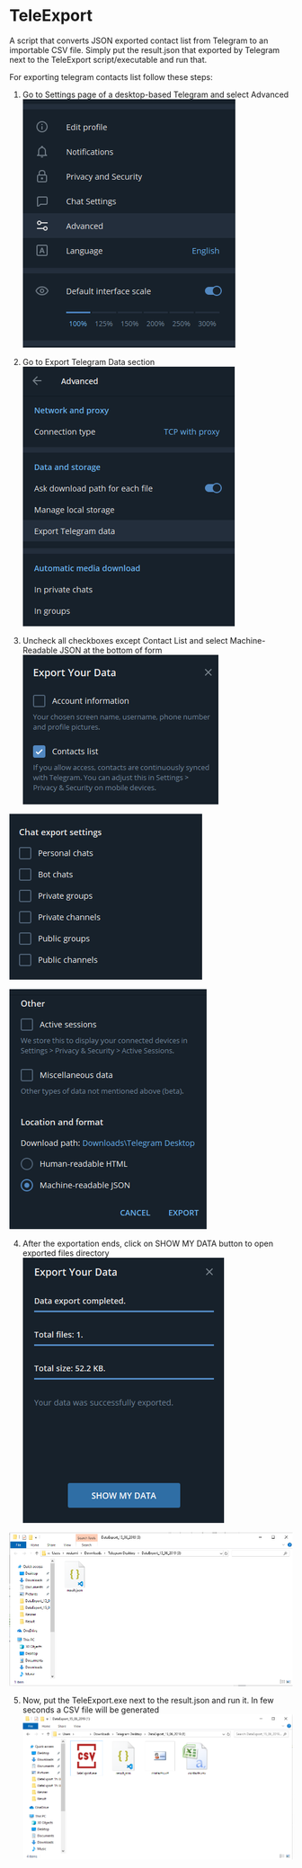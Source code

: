# TeleExport
A script that converts JSON exported contact list from Telegram to an importable CSV file. Simply put the result.json that exported by Telegram next to the TeleExport script/executable and run that.

For exporting telegram contacts list follow these steps:

1. Go to Settings page of a desktop-based Telegram and select Advanced
![First Step](https://github.com/GlassesPi/TeleExport/blob/master/1st-step.png)

2. Go to Export Telegram Data section
![Second Step](https://github.com/GlassesPi/TeleExport/blob/master/2nd-step.png)

3. Uncheck all checkboxes except Contact List and select Machine-Readable JSON at the bottom of form
![Third Step](https://github.com/GlassesPi/TeleExport/blob/master/3rd-step.png)

![Fourth Step](https://github.com/GlassesPi/TeleExport/blob/master/4th-step.png)

![Fifth Step](https://github.com/GlassesPi/TeleExport/blob/master/5th-step.png)

4. After the exportation ends, click on SHOW MY DATA button to open exported files directory
![Sixth Step](https://github.com/GlassesPi/TeleExport/blob/master/6th-step.png)

![Seventh Step](https://github.com/GlassesPi/TeleExport/blob/master/7th-step.png)

5. Now, put the TeleExport.exe next to the result.json and run it. In few seconds a CSV file will be generated
![Eighth Step](https://github.com/GlassesPi/TeleExport/blob/master/8th-step.png)
